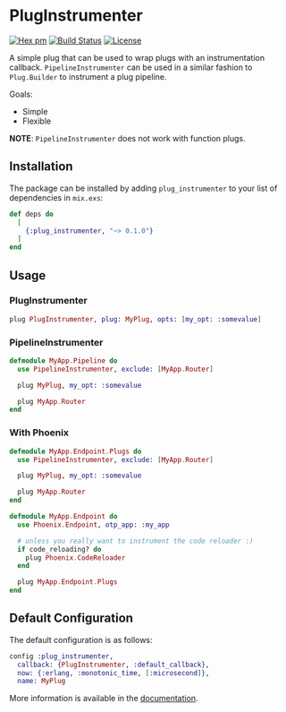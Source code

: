 # PlugInstrumenter

[![Hex pm](http://img.shields.io/hexpm/v/plug_instrumenter.svg?style=flat)](https://hex.pm/packages/plug_instrumenter)
[![Build Status](https://travis-ci.org/TeachersPayTeachers/plug_instrumenter.svg?branch=master)](https://travis-ci.org/TeachersPayTeachers/plug_instrumenter)
[![License](https://img.shields.io/badge/License-MIT-blue.svg)](https://opensource.org/licenses/MIT)

A simple plug that can be used to wrap plugs with an instrumentation callback.
`PipelineInstrumenter` can be used in a similar fashion to `Plug.Builder` to
instrument a plug pipeline.

Goals:

- Simple
- Flexible

**NOTE**: `PipelineInstrumenter` does not work with function plugs.

## Installation

The package can be installed by adding `plug_instrumenter` to your list of
dependencies in `mix.exs`:

```elixir
def deps do
  [
    {:plug_instrumenter, "~> 0.1.0"}
  ]
end
```

## Usage

### PlugInstrumenter

```elixir
plug PlugInstrumenter, plug: MyPlug, opts: [my_opt: :somevalue]
```

### PipelineInstrumenter

```elixir
defmodule MyApp.Pipeline do
  use PipelineInstrumenter, exclude: [MyApp.Router]

  plug MyPlug, my_opt: :somevalue

  plug MyApp.Router
end
```

### With Phoenix

```elixir
defmodule MyApp.Endpoint.Plugs do
  use PipelineInstrumenter, exclude: [MyApp.Router]

  plug MyPlug, my_opt: :somevalue

  plug MyApp.Router
end

defmodule MyApp.Endpoint do
  use Phoenix.Endpoint, otp_app: :my_app

  # unless you really want to instrument the code reloader :)
  if code_reloading? do
    plug Phoenix.CodeReloader
  end

  plug MyApp.Endpoint.Plugs
end
```

## Default Configuration

The default configuration is as follows:

```elixir
config :plug_instrumenter,
  callback: {PlugInstrumenter, :default_callback},
  now: {:erlang, :monotonic_time, [:microsecond]},
  name: MyPlug
```

More information is available in the
[documentation](https://hex.pm/packages/plug_instrumenter).
